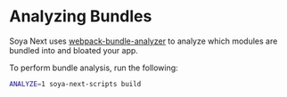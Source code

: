 # Analyzing Bundles

Soya Next uses [webpack-bundle-analyzer](https://github.com/th0r/webpack-bundle-analyzer) to analyze
which modules are bundled into and bloated your app.

To perform bundle analysis, run the following:

```bash
ANALYZE=1 soya-next-scripts build
```
